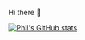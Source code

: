 Hi there 👋

[![Phil's GitHub stats](https://github-readme-stats.vercel.app/api?username=ph11x&count_private=true)](https://github.com/ph11x/github-readme-stats)
